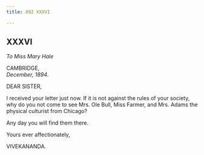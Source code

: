 ```yaml
---
title: 892 XXXVI

---
```

  

  
  
  
  


## XXXVI

*To Miss Mary Hale*

CAMBRIDGE,  
*December, 1894*.

DEAR SISTER,

I received your letter just now. If it is not against the rules of your
society, why do you not come to see Mrs. Ole Bull, Miss Farmer, and Mrs.
Adams the physical culturist from Chicago?

Any day you will find them there.

Yours ever affectionately,

VIVEKANANDA.